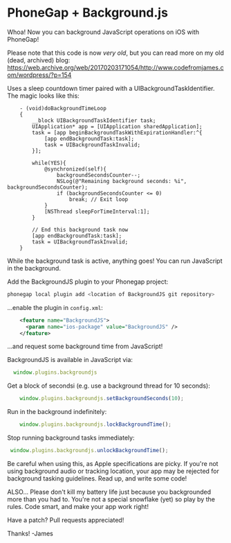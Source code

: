PhoneGap + Background.js
=====================

Whoa! Now you can background JavaScript operations on iOS with PhoneGap!

Please note that this code is now _very old_, but you can read more on my old (dead, archived) blog: https://web.archive.org/web/20170203171054/http://www.codefromjames.com/wordpress/?p=154

Uses a sleep countdown timer paired with a UIBackgroundTaskIdentifier. The magic looks like this:

```objc
	- (void)doBackgroundTimeLoop
	{
		__block UIBackgroundTaskIdentifier task;
		UIApplication* app = [UIApplication sharedApplication];
		task = [app beginBackgroundTaskWithExpirationHandler:^{
			[app endBackgroundTask:task];
			task = UIBackgroundTaskInvalid;
		}];

		while(YES){
			@synchronized(self){
				backgroundSecondsCounter--;
				NSLog(@"Remaining background seconds: %i", backgroundSecondsCounter);
				if (backgroundSecondsCounter <= 0)
					break; // Exit loop
			}
			[NSThread sleepForTimeInterval:1];
		}

		// End this background task now
		[app endBackgroundTask:task];
		task = UIBackgroundTaskInvalid;
	}
```

While the background task is active, anything goes! You can run JavaScript in the background.

Add the BackgroundJS plugin to your Phonegap project:

```sh
phonegap local plugin add <location of BackgroundJS git repository>
```


...enable the plugin in `config.xml`:

```xml
    <feature name="BackgroundJS">
      <param name="ios-package" value="BackgroundJS" />
    </feature>
```

...and request some background time from JavaScript!

BackgroundJS is available in JavaScript via:

```javascript
  window.plugins.backgroundjs
```


Get a block of secondsi (e.g. use a background thread for 10 seconds):
```js
	window.plugins.backgroundjs.setBackgroundSeconds(10);
```
Run in the background indefinitely:

```js
	window.plugins.backgroundjs.lockBackgroundTime();
```

Stop running background tasks immediately:

```js
 window.plugins.backgroundjs.unlockBackgroundTime();
```

Be careful when using this, as Apple specifications are picky.
If you're not using background audio or tracking location, your app may be rejected for background tasking guidelines.
Read up, and write some code!

ALSO... Please don't kill my battery life just because you backgrounded more than you had to.
You're not a special snowflake (yet) so play by the rules. Code smart, and make your app work right!

Have a patch? Pull requests appreciated!

Thanks! -James

